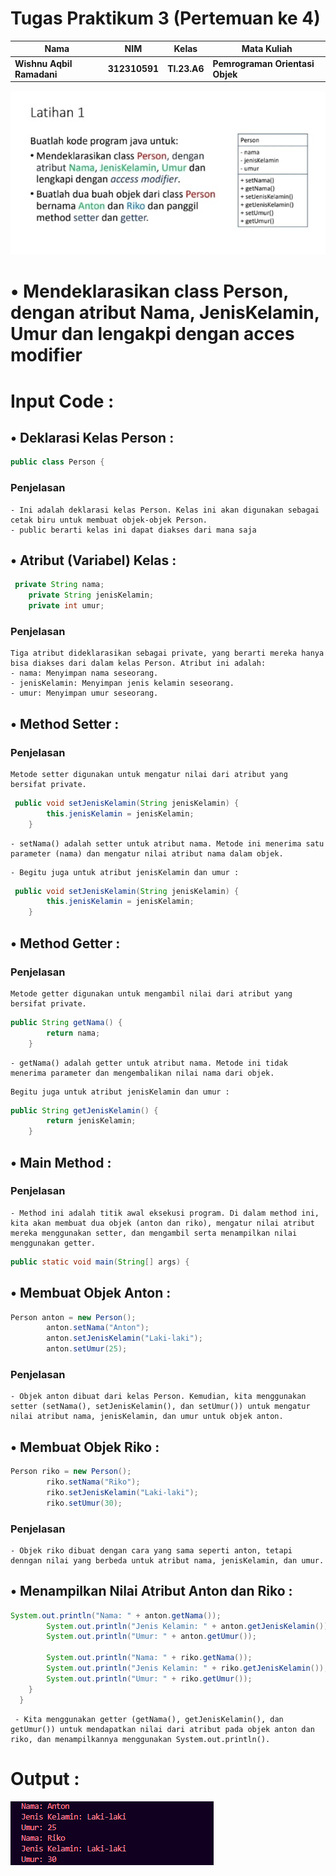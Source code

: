 # Tugas Praktikum 3 (Pertemuan ke 4) 

|Nama|NIM|Kelas|Mata Kuliah|
|----|---|-----|------|
|**Wishnu Aqbil Ramadani**|**312310591**|**TI.23.A6**|**Pemrograman Orientasi Objek**|

![gambar](Tugas-Pemrograman-Orientasi-Objek-Pert4/ss1.jpeg)

# • Mendeklarasikan class Person, dengan atribut Nama, JenisKelamin, Umur dan lengakpi dengan acces modifier

# Input Code :

## • Deklarasi Kelas Person :
```java
public class Person {
```
### Penjelasan
```
- Ini adalah deklarasi kelas Person. Kelas ini akan digunakan sebagai cetak biru untuk membuat objek-objek Person.
- public berarti kelas ini dapat diakses dari mana saja
```

## • Atribut (Variabel) Kelas :
```java
 private String nama;
    private String jenisKelamin;
    private int umur;
```
### Penjelasan
```
Tiga atribut dideklarasikan sebagai private, yang berarti mereka hanya bisa diakses dari dalam kelas Person. Atribut ini adalah:
- nama: Menyimpan nama seseorang.
- jenisKelamin: Menyimpan jenis kelamin seseorang.
- umur: Menyimpan umur seseorang.
```

## • Method Setter :
### Penjelasan
```
Metode setter digunakan untuk mengatur nilai dari atribut yang bersifat private.
```
```java
 public void setJenisKelamin(String jenisKelamin) {
        this.jenisKelamin = jenisKelamin;
    }
```
```
- setNama() adalah setter untuk atribut nama. Metode ini menerima satu parameter (nama) dan mengatur nilai atribut nama dalam objek.
```
```
- Begitu juga untuk atribut jenisKelamin dan umur :
```
```java
 public void setJenisKelamin(String jenisKelamin) {
        this.jenisKelamin = jenisKelamin;
    }
```

## • Method Getter :
### Penjelasan
```
Metode getter digunakan untuk mengambil nilai dari atribut yang bersifat private.
```
```java
public String getNama() {
        return nama;
    }
```
```
- getNama() adalah getter untuk atribut nama. Metode ini tidak menerima parameter dan mengembalikan nilai nama dari objek.
```
```
Begitu juga untuk atribut jenisKelamin dan umur :
```
```java
public String getJenisKelamin() {
        return jenisKelamin;
    }
```

## • Main Method :
### Penjelasan
```
- Method ini adalah titik awal eksekusi program. Di dalam method ini, kita akan membuat dua objek (anton dan riko), mengatur nilai atribut mereka menggunakan setter, dan mengambil serta menampilkan nilai menggunakan getter.
```
```java
public static void main(String[] args) {
```

## • Membuat Objek Anton :
```java
Person anton = new Person();
        anton.setNama("Anton");
        anton.setJenisKelamin("Laki-laki");
        anton.setUmur(25);
```
### Penjelasan
```
- Objek anton dibuat dari kelas Person. Kemudian, kita menggunakan setter (setNama(), setJenisKelamin(), dan setUmur()) untuk mengatur nilai atribut nama, jenisKelamin, dan umur untuk objek anton.
```

## • Membuat Objek Riko :
```java
Person riko = new Person();
        riko.setNama("Riko");
        riko.setJenisKelamin("Laki-laki");
        riko.setUmur(30);
```
### Penjelasan
```
- Objek riko dibuat dengan cara yang sama seperti anton, tetapi denngan nilai yang berbeda untuk atribut nama, jenisKelamin, dan umur.
```

## • Menampilkan Nilai Atribut Anton dan Riko :
```java
System.out.println("Nama: " + anton.getNama());
        System.out.println("Jenis Kelamin: " + anton.getJenisKelamin());
        System.out.println("Umur: " + anton.getUmur());
  
        System.out.println("Nama: " + riko.getNama());
        System.out.println("Jenis Kelamin: " + riko.getJenisKelamin());
        System.out.println("Umur: " + riko.getUmur());
    }
  }
```
```
 - Kita menggunakan getter (getNama(), getJenisKelamin(), dan getUmur()) untuk mendapatkan nilai dari atribut pada objek anton dan riko, dan menampilkannya menggunakan System.out.println().
```

# Output :

![gambar](Tugas-Pemrograman-Orientasi-Objek-Pert4/ss2.png)
